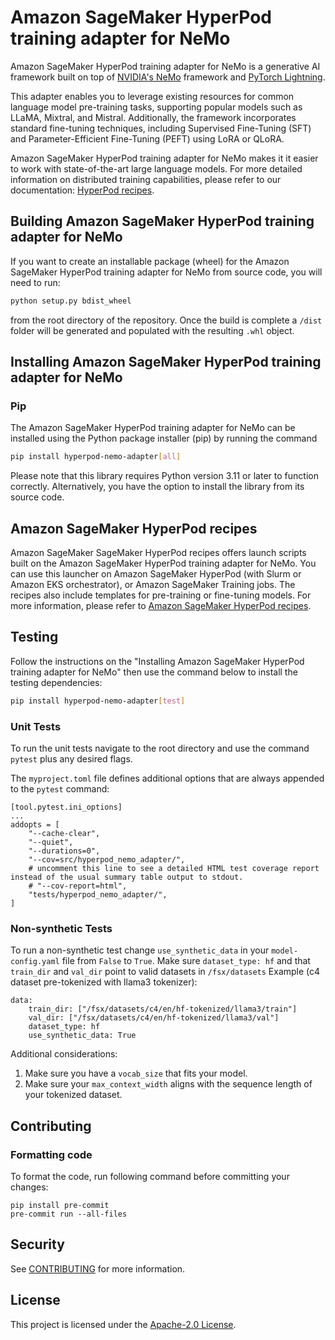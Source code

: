 # Amazon SageMaker HyperPod training adapter for NeMo

Amazon SageMaker HyperPod training adapter for NeMo is a generative AI framework built on top of [NVIDIA's NeMo](https://github.com/NVIDIA/NeMo)
framework and [PyTorch Lightning](https://github.com/Lightning-AI/pytorch-lightning).

This adapter enables you to leverage existing resources for common language
model pre-training tasks, supporting popular models such as LLaMA, Mixtral, and
Mistral. Additionally, the framework incorporates standard fine-tuning techniques,
including Supervised Fine-Tuning (SFT) and Parameter-Efficient Fine-Tuning (PEFT)
using LoRA or QLoRA.

Amazon SageMaker HyperPod training adapter for NeMo makes it
it easier to work with state-of-the-art large language
models. For more detailed information on distributed training capabilities, please
refer to our documentation: [HyperPod recipes](https://docs.aws.com/hyperpod/recipes).

## Building Amazon SageMaker HyperPod training adapter for NeMo

If you want to create an installable package (wheel) for the Amazon SageMaker HyperPod training adapter for NeMo
from source code, you will need to run:

```bash
python setup.py bdist_wheel
```

from the root directory of the repository. Once the build is complete a `/dist`
folder will be generated and populated with the resulting `.whl` object.

## Installing Amazon SageMaker HyperPod training adapter for NeMo

### Pip

The Amazon SageMaker HyperPod training adapter for NeMo can be installed using the Python package installer (pip)
by running the command

```bash
pip install hyperpod-nemo-adapter[all]
```

Please note that this library requires Python version 3.11 or later to function
correctly. Alternatively, you have the option to install the library from its
source code.

## Amazon SageMaker HyperPod recipes

Amazon SageMaker SageMaker HyperPod recipes offers launch scripts built on the Amazon SageMaker HyperPod training adapter for NeMo.
You can use this launcher on Amazon SageMaker HyperPod (with Slurm or Amazon EKS orchestrator), or Amazon SageMaker Training jobs.
The recipes also include templates for pre-training or fine-tuning models. For more information,
please refer to [Amazon SageMaker HyperPod recipes](https://github.com/aws/sagemaker-hyperpod-recipes).

## Testing

Follow the instructions on the "Installing Amazon SageMaker HyperPod training adapter for NeMo" then use the command below to install the testing dependencies:

```bash
pip install hyperpod-nemo-adapter[test]
```

### Unit Tests
To run the unit tests navigate to the root directory and use the command
```pytest``` plus any desired flags.

The `myproject.toml` file defines additional options that are always appended to the `pytest` command:
```
[tool.pytest.ini_options]
...
addopts = [
    "--cache-clear",
    "--quiet",
    "--durations=0",
    "--cov=src/hyperpod_nemo_adapter/",
    # uncomment this line to see a detailed HTML test coverage report instead of the usual summary table output to stdout.
    # "--cov-report=html",
    "tests/hyperpod_nemo_adapter/",
]
```

### Non-synthetic Tests
To run a non-synthetic test change ```use_synthetic_data``` in your ```model-config.yaml``` file from ```False``` to ```True```. Make sure ```dataset_type: hf``` and that ```train_dir``` and ```val_dir``` point to valid datasets in ```/fsx/datasets```
Example (c4 dataset pre-tokenized with llama3 tokenizer):
```
data:
    train_dir: ["/fsx/datasets/c4/en/hf-tokenized/llama3/train"]
    val_dir: ["/fsx/datasets/c4/en/hf-tokenized/llama3/val"]
    dataset_type: hf
    use_synthetic_data: True
```
Additional considerations:
1. Make sure you have a ```vocab_size``` that fits your model.
2. Make sure your ```max_context_width``` aligns with the sequence length of your tokenized dataset.

## Contributing

### Formatting code

To format the code, run following command before committing your changes:
```
pip install pre-commit
pre-commit run --all-files
```

## Security

See [CONTRIBUTING](CONTRIBUTING.md#security-issue-notifications) for more information.

## License

This project is licensed under the [Apache-2.0 License](LICENSE).
